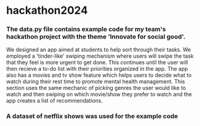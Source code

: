 # hackathon2024

### The data.py file contains example code for my team's hackathon project with the theme 'Innovate for social good'. 

 We designed an app aimed at students to help sort through their tasks. We employed a 'tinder-like' swiping mechanism where users will swipe the task that they feel is more urgent to get done. This continues until the user will then recieve a to-do list with their priorities organized in the app. The app also has a movies and tv show feature which helps users to decide what to watch during their rest time to promote mental health management. This section uses the same mechanic of picking genres the user would like to watch and then swiping on which movie/show they prefer to watch and the app creates a list of recommendations. 

### A dataset of netflix shows was used for the example code

